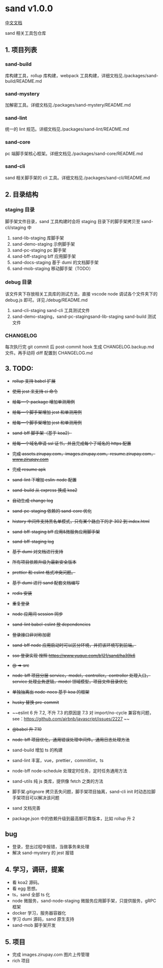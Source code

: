 # sand v1.0.0

[中文文档](https://sand.zirupay.com/)

sand 相关工具包仓库

## 1. 项目列表

### sand-build

库构建工具，rollup 库构建，webpack 工具构建，详细文档见./packages/sand-build/README.md

### sand-mystery

加解密工具。详细文档见./packages/sand-mystery/README.md

### sand-lint

统一的 lint 规范。详细文档见./packages/sand-lint/README.md

### sand-core

pc 端脚手架核心框架。详细文档见./packages/sand-core/README.md

### sand-cli

sand 相关脚手架的 cli 工具。详细文档见./packages/sand-cli/README.md

## 2. 目录结构

### staging 目录

脚手架文件目录，sand 工具构建时会将 staging 目录下的脚手架拷贝至 sand-cli/staging 中

1. sand-lib-staging 库脚手架
2. sand-demo-staging 示例脚手架
3. sand-pc-staging pc 脚手架
4. sand-bff-staging bff 应用脚手架
5. sand-docs-staging 基于 dumi 的文档脚手架
6. sand-mob-staging 移动脚手架（TODO）

### debug 目录

该文件夹下存放相关工具库的测试方法，直接 vscode node 调试各个文件夹下的 debug.js 即可。详见./debug/README.md

1. sand-cli-staging sand-cli 工具测试文件
2. sand-demo-staging，sand-pc-stagingsand-lib-staging sand-build 测试文件

### CHANGELOG

每次执行完 git commit 后 post-commit hook 生成 CHANGELOG.backup.md 文件。再手动将 diff 配置到 CHANGELOG.md

## 3. TODO:

- ~~rollup 支持 babel 扩展~~
- ~~使用 jest 来支持 ci 命令~~
- ~~给每一个 package 增加单测用例~~
- ~~给每一个脚手架增加 jest 和单测用例~~
- ~~给每一个脚手架增加 jest 和单测用例~~
- ~~sand-bff 脚手架（基于 koa2）~~
- ~~给每一个域名申请 ssl 证书，并且完成每个子域名的 https 配置~~
- ~~完成 assets.zirupay.com，images.zirupay.com，resume.zirupay.com，www.zirupay.com~~
- ~~完成 resume apk~~
- ~~sand-lint 下增加 eslin-node 配置~~
- ~~sand-build 从 express 换成 koa2~~
- ~~自动生成 change log~~
- ~~sand-pc-staging 依赖的 sand-core 优化~~
- ~~history 中间件支持黑名单模式，只有某个路由下的才 302 到 index.html~~
- ~~sand-bff-staging bff 应用&微服务应用脚手架~~
- ~~sand-bff-staging log~~
- ~~基于 dumi 对文档进行支持~~
- ~~所有项目依赖升级为最新安全版本~~
- ~~prettier 和 eslint 格式冲突问题。~~
- ~~基于 dumi 进行 sand 配套文档编写~~
- ~~redis 安装~~
- ~~重复登录~~
- ~~node 应用间 session 同步~~
- ~~sand-lint babel-eslint 放 dependencies~~
- ~~登录接口非对称加密~~
- ~~sand-bff node 应用启动时可以区分环境，并把该环境写到前端。~~
- ~~sso 登录实现 按照 https://www.yuque.com/b121/sand/ha39k6~~
- ~~@ => src~~
- ~~node-bff 项目分层 service，model，controller。controller 处理入口，service 处理业务逻辑，model 领域模型，项目文件目录优化~~
- ~~单独抽离出 node-noco 基于 koa 的框架~~
- ~~husky 替换 pre-commit~~
- ~~eslint 6 升 7.2, 不升 7.3 的原因是 7.3 对 import/no-cycle 兼容有问题，see：https://github.com/airbnb/javascript/issues/2227 ~~
- ~~@babel 升 7.10~~
- ~~node-bff 项目优化，通用错误处理中间件。通用日志处理方法~~

- sand-build 增加 ts 的构建
- sand-lint 丰富，vue，prettier，commitlint，ts
- node-bff node-schedule 处理定时任务，定时任务通用方法
- sand-utils 纯 js 类库，提供像 fetch 之类的方法
- 脚手架.gitignore 拷贝丢失问题，脚手架项目抽离，sand-cli init 时动态拉脚手架项目可以解决该问题
- sand 文档完善
- package.json 中的依赖升级到最高额可靠版本，比如 rollup 升 2

## bug

- 登录，登出过程中报错，当做事务来处理
- 解决 sand-mystery 的 jest 报错

## 4. 学习，调研，提案

- 看 koa2 源码。
- 看 egg 思想。
- ts，sand 全部 ts 化
- node 微服务，sand-node-staging 微服务应用脚手架，只提供服务，gRPC 框架
- docker 学习，服务器容器化
- 学习 dumi 源码，sand 原生支持
- sand-mob 脚手架开发

## 5. 项目

- 完成 images.zirupay.com 图片上传管理
- rich 项目
